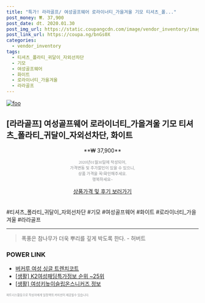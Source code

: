 ```yaml
--- 
title: "특가! 라라골프/ 여성골프웨어 로라이너티_가을겨울 기모 티셔츠_폴..." 
post_money: ₩. 37,900 
post_date: dt. 2020.01.30 
post_img_url: https://static.coupangcdn.com/image/vendor_inventory/images/2019/01/18/10/6/24ad71f2-a0b7-4eac-86f4-1f9c30eda7e5.jpg 
post_link_url: https://coupa.ng/bnGs0X 
categories: 
  - vendor_inventory 
tags: 
  - 티셔츠_폴라티_귀달이_자외선차단 
  - 기모 
  - 여성골프웨어 
  - 화이트 
  - 로라이너티_가을겨울 
  - 라라골프 
--- 
```

[![foo](https://static.coupangcdn.com/image/vendor_inventory/images/2019/01/18/10/6/24ad71f2-a0b7-4eac-86f4-1f9c30eda7e5.jpg)](https://coupa.ng/bnGs0X) 

## [라라골프] 여성골프웨어 로라이너티_가을겨울 기모 티셔츠_폴라티_귀달이_자외선차단, 화이트 
<p style="text-align: center;">**₩ 37,900**</p> 
<p style="text-align: center;"><span style="color: #898c8f; font-family: Georgia,Times,serif; font-size: 0.75em;">2020년01월30일에 작성되어, <br>가격변동 및 추가할인이 있을 수 있으니,<br> 상품 가격을 꼭!확인해주세요.<br>행복하세요~</span> 
</p>	 
<div markdown="0" style="text-align: center;"><a href="https://coupa.ng/bnGs0X" class="btn btn--success">상품가격 및 후기 보러가기</a></div> 
<br><br> 
  #티셔츠_폴라티_귀달이_자외선차단 #기모 #여성골프웨어 #화이트 #로라이너티_가을겨울 #라라골프 
<hr> 

> 폭풍은 참나무가 더욱 뿌리를 깊게 박도록 한다. - 허버트 


### POWER LINK

* <a href="https://blog.naver.com/fasyy4321/221776924113" target="_blank">버커루 여성 싱글 트렌치코트</a>
* <a href="https://blog.naver.com/fasyy4321/221771590272" target="_blank"> [생활] K2여성패딩특가정보 순위 ~25위</a>
* <a href="https://blog.naver.com/santokki14/221773540264" target="_blank"> [생활] 여성키높이슬립온스니커즈 정보 </a>

<span style="color: #898c8f; font-family: Georgia,Times,serif; font-size: 0.55em;">파트너스활동으로 작성자에게 일정액의 커미션이 제공될수 있습니다.</span> 
